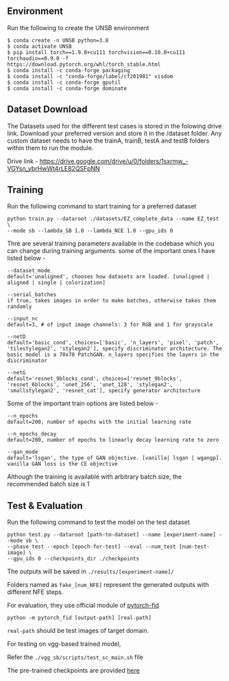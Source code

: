 
## Environment

Run the following to create the UNSB environment 

```
$ conda create -n UNSB python=3.8
$ conda activate UNSB
$ pip install torch==1.9.0+cu111 torchvision==0.10.0+cu111 torchaudio==0.9.0 -f https://download.pytorch.org/whl/torch_stable.html
$ conda install -c conda-forge packaging 
$ conda install -c "conda-forge/label/cf201901" visdom 
$ conda install -c conda-forge gputil 
$ conda install -c conda-forge dominate 
```

## Dataset Download
The Datasets used for the different test cases is stored in the folowing drive link. Download your preferred version and store it in the /dataset folder. Any custom dataset needs to have the trainA, trainB, testA and testB folders within them to run the module.

Drive link - https://drive.google.com/drive/u/0/folders/1sxrmw_-VGYsn_ybrHwWt4rLE82QSFpNN

## Training 
Run the following command to start training for a preferred dataset
```
python train.py --dataroot ./datasets/EZ_complete_data --name EZ_test \
--mode sb --lambda_SB 1.0 --lambda_NCE 1.0 --gpu_ids 0
```
Thre are several training parameters available in the codebase which you can change during training arguments. some of the important ones I have listed below - 
```
--dataset_mode
default='unaligned', chooses how datasets are loaded. [unaligned | aligned | single | colorization]

--serial_batches
if true, takes images in order to make batches, otherwise takes them randomly

--input_nc
default=3, # of input image channels: 3 for RGB and 1 for grayscale

--netD
default='basic_cond', choices=['basic', 'n_layers', 'pixel', 'patch', 'tilestylegan2', 'stylegan2'], specify discriminator architecture. The basic model is a 70x70 PatchGAN. n_layers specifies the layers in the discriminator

--netG
default='resnet_9blocks_cond', choices=['resnet_9blocks', 'resnet_6blocks', 'unet_256', 'unet_128', 'stylegan2', 'smallstylegan2', 'resnet_cat'], specify generator architecture
```

Some of the important train options are listed below - 
```
--n_epochs
default=200, number of epochs with the initial learning rate

--n_epochs_decay
default=200, number of epochs to linearly decay learning rate to zero

--gan_mode
default='lsgan', the type of GAN objective. [vanilla| lsgan | wgangp]. vanilla GAN loss is the CE objective
```

Although the training is available with arbitrary batch size, the recommended batch size is 1

## Test & Evaluation
Run the following command to test the model on the test dataset 

```
python test.py --dataroot [path-to-dataset] --name [experiment-name] --mode sb \
--phase test --epoch [epoch-for-test] --eval --num_test [num-test-image] \
--gpu_ids 0 --checkpoints_dir ./checkpoints
```

The outputs will be saved in ```./results/[experiment-name]/```

Folders named as ```fake_[num_NFE]``` represent the generated outputs with different NFE steps.

For evaluation, they use official module of [pytorch-fid](https://github.com/mseitzer/pytorch-fid)

```
python -m pytorch_fid [output-path] [real-path]
```

```real-path``` should be test images of target domain. 

For testing on vgg-based trained model, 

Refer the ```./vgg_sb/scripts/test_sc_main.sh``` file 

The pre-trained checkpoints are provided [here](https://drive.google.com/drive/folders/1Q8tuBGegMMHd9PzvcklDm0wM1sE4PPwK?usp=sharing)

